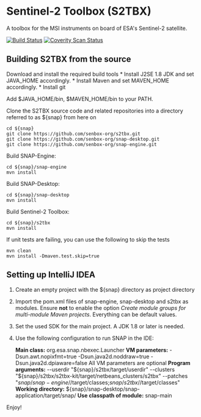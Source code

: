 Sentinel-2 Toolbox (S2TBX)
==========================

A toolbox for the MSI instruments on board of ESA's Sentinel-2 satellite.

[![Build Status](https://travis-ci.org/senbox-org/s2tbx.svg?branch=2.x)](https://travis-ci.org/senbox-org/s2tbx) [![Coverity Scan Status](https://scan.coverity.com/projects/7175/badge.svg)](https://scan.coverity.com/projects/senbox-org-s2tbx)

Building S2TBX from the source
------------------------------

Download and install the required build tools
	* Install J2SE 1.8 JDK and set JAVA_HOME accordingly. 
	* Install Maven and set MAVEN_HOME accordingly. 
	* Install git

Add $JAVA_HOME/bin, $MAVEN_HOME/bin to your PATH.

Clone the S2TBX source code and related repositories into a directory referred to as ${snap} from here on

    cd ${snap}
    git clone https://github.com/senbox-org/s2tbx.git
    git clone https://github.com/senbox-org/snap-desktop.git
    git clone https://github.com/senbox-org/snap-engine.git
    
Build SNAP-Engine:

    cd ${snap}/snap-engine
    mvn install

Build SNAP-Desktop:

    cd ${snap}/snap-desktop
    mvn install

Build Sentinel-2 Toolbox:

    cd ${snap}/s2tbx
    mvn install
   
If unit tests are failing, you can use the following to skip the tests
   
    mvn clean
    mvn install -Dmaven.test.skip=true
	
Setting up IntelliJ IDEA
------------------------

1. Create an empty project with the ${snap} directory as project directory

2. Import the pom.xml files of snap-engine, snap-desktop and s2tbx as modules. Ensure **not** to enable
the option *Create module groups for multi-module Maven projects*. Everything can be default values.

3. Set the used SDK for the main project. A JDK 1.8 or later is needed.

4. Use the following configuration to run SNAP in the IDE:

    **Main class:** org.esa.snap.nbexec.Launcher
    **VM parameters:** -Dsun.awt.nopixfmt=true -Dsun.java2d.noddraw=true -Dsun.java2d.dpiaware=false
    All VM parameters are optional
    **Program arguments:**
    --userdir
    "${snap}/s2tbx/target/userdir"
    --clusters
    "${snap}/s2tbx/s2tbx-kit/target/netbeans_clusters/s2tbx"
    --patches
    "${snap}/snap-engine/$/target/classes;${snap}/s2tbx/$/target/classes"
    **Working directory:** ${snap}/snap-desktop/snap-application/target/snap/
    **Use classpath of module:** snap-main

Enjoy!



